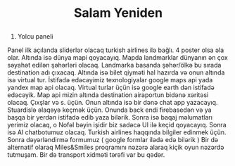 # <p align=center> Salam Yeniden </p> 

1. Yolcu paneli

Panel ilk açılanda sliderlər olacaq turkish airlines ilə bağlı. 4 poster olsa əla olar. Altında isə dünya mapi qoyacayıq. Mapda landmarklar dünyanın ən çox səyahət edilən şəhərləri olacaq. Landmarka basanda şəhər/ölkə bu sırada destination adı çıxacaq. Altında isə bilet qiyməti hal hazırda və onun altında isə virtual tur.
İstifadə edəcəyimiz texnologiyalar google maps api yada yandex map api olacaq. Virtual turlar üçün isə google earth dən istifadə edəcəyik. Map api mizin altında destination airaportun bidənə xəritəsi olacaq. Çıxşlar və s. üçün.
Onun altında isə bir dənə chat app yazacayıq. Stuardislə əlaqəyə keçmək üçün. Onunda back endi firebasedən və ya başqa bir yerdən istifadə edib yaza bilərik. Sonra isə baqaj məlumatları yerimiz olacaq, o Nofəl bəyin işidir biz sadəcə UI ilə keçid qoyacayıq.
Sonra isə AI chatbotumuz olacaq. Turkish airlines haqqında bilgiler edinmek üçün. Sonra dəyərləndirmə formumuz ( google formlar ilədə edə bilərik ) Bir də alternatif olaraq Miles&Smiles proqramını nəzərə alaraq kiçik oyun nəzərdə tutmuşam. Bir də transport xidməti tərəfi var bu qədər.
